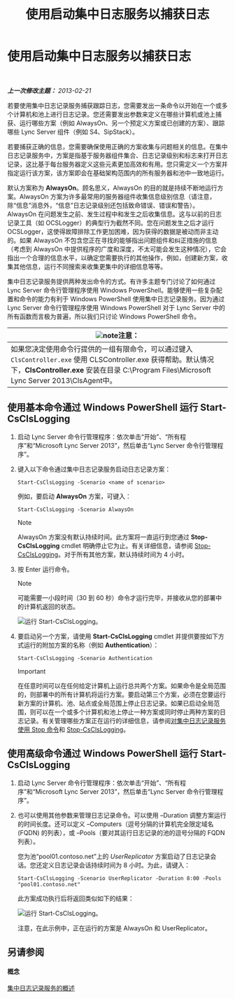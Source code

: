 ﻿---
title: 使用启动集中日志服务以捕获日志
TOCTitle: 使用启动集中日志服务以捕获日志
ms:assetid: 0512b9ce-7f5b-48eb-a79e-f3498bacf2de
ms:mtpsurl: https://technet.microsoft.com/zh-cn/library/JJ687958(v=OCS.15)
ms:contentKeyID: 49888287
ms.date: 05/19/2016
mtps_version: v=OCS.15
ms.translationtype: HT
---

# 使用启动集中日志服务以捕获日志

 

_**上一次修改主题：** 2013-02-21_

若要使用集中日志记录服务捕获跟踪日志，您需要发出一条命令以开始在一个或多个计算机和池上进行日志记录。您还需要发出参数来定义在哪些计算机或池上捕获、运行哪些方案（例如 AlwaysOn、另一个预定义方案或已创建的方案）、跟踪哪些 Lync Server 组件（例如 S4、SipStack）。

若要捕获正确的信息，您需要确保使用正确的方案收集与问题相关的信息。在集中日志记录服务中，方案是指基于服务器组件集合、日志记录级别和标志来打开日志记录，这比基于每台服务器定义这些元素更加高效和有用。您只需定义一个方案并指定运行该方案，该方案即会在基础架构范围内的所有服务器和池中一致地运行。

默认方案称为 **AlwaysOn**。顾名思义，AlwaysOn 的目的就是持续不断地运行方案。AlwaysOn 方案为许多最常用的服务器组件收集信息级别信息（请注意，除“信息”消息外，“信息”日志记录级别还包括致命错误、错误和警告）。AlwaysOn 在问题发生之前、发生过程中和发生之后收集信息。这与以前的日志记录工具（如 OCSLogger）的典型行为截然不同。您在问题发生之后才运行 OCSLogger，这使得故障排除工作更加困难，因为获得的数据是被动而非主动的。如果 AlwaysOn 不包含您正在寻找的能够指出问题组件和纠正措施的信息（考虑到 AlwaysOn 中提供程序的广度和深度，不太可能会发生这种情况），它会指出一个合理的信息水平，以确定您需要执行的其他操作，例如，创建新方案，收集其他信息，运行不同搜索来收集更集中的详细信息等等。

集中日志记录服务提供两种发出命令的方式。有许多主题专门讨论了如何通过 Lync Server 命令行管理程序使用 Windows PowerShell。能够使用一些复杂配置和命令的能力有利于 Windows PowerShell 使用集中日志记录服务。因为通过 Lync Server 命令行管理程序使用 Windows PowerShell 对于 Lync Server 中的所有函数而言极为普遍，所以我们只讨论 Windows PowerShell 命令。

<table>
<thead>
<tr class="header">
<th><img src="images/Dn783119.note(OCS.15).gif" title="note" alt="note" />注意：</th>
</tr>
</thead>
<tbody>
<tr class="odd">
<td>如果您决定使用命令行提供的一组有限命令，可以通过键入 <code>ClsController.exe</code> 使用 CLSController.exe 获得帮助。默认情况下，<strong>ClsController.exe</strong> 安装在目录 C:\Program Files\Microsoft Lync Server 2013\ClsAgent中。</td>
</tr>
</tbody>
</table>


## 使用基本命令通过 Windows PowerShell 运行 Start-CsClsLogging

1.  启动 Lync Server 命令行管理程序：依次单击“开始”、“所有程序”和“Microsoft Lync Server 2013”，然后单击“Lync Server 命令行管理程序”。

2.  键入以下命令通过集中日志记录服务启动日志记录方案：
    
        Start-CsClsLogging -Scenario <name of scenario>
    
    例如，要启动 **AlwaysOn** 方案，可键入：
    
        Start-CsClsLogging -Scenario AlwaysOn
    
    > [!NOTE]
    > AlwaysOn 方案没有默认持续时间。此方案将一直运行到您通过 <strong>Stop-CsClsLogging</strong> cmdlet 明确停止它为止。有关详细信息，请参阅 <a href="https://docs.microsoft.com/en-us/powershell/module/skype/Stop-CsClsLogging">Stop-CsClsLogging</a>。对于所有其他方案，默认持续时间为 4 小时。


3.  按 Enter 运行命令。
    
    > [!NOTE]
    > 可能需要一小段时间（30 到 60 秒）命令才运行完毕，并接收从您的部署中的计算机返回的状态。
    
    ![运行 Start-CsClsLogging。](images/JJ687958.c5be7413-8cef-4de7-9712-944d20cc2fa4(OCS.15).jpg "运行 Start-CsClsLogging。")

4.  要启动另一个方案，请使用 **Start-CsClsLogging** cmdlet 并提供要按如下方式运行的附加方案的名称（例如 **Authentication**）：
    
        Start-CsClsLogging -Scenario Authentication
    
    > [!IMPORTANT]
    > 在任意时间可以在任何给定计算机上运行总共两个方案。如果命令是全局范围的，则部署中的所有计算机将运行方案。要启动第三个方案，必须在您要运行新方案的计算机、池、站点或全局范围上停止日志记录。如果已启动全局范围，则可以在一个或多个计算机和池上停止一种方案或同时停止两种方案的日志记录。有关管理哪些方案正在运行的详细信息，请参阅<a href="lync-server-2013-using-stop-for-the-centralized-logging-service.md">对集中日志记录服务使用 Stop 命令</a>和 <a href="https://docs.microsoft.com/en-us/powershell/module/skype/Stop-CsClsLogging">Stop-CsClsLogging</a>。


## 使用高级命令通过 Windows PowerShell 运行 Start-CsClsLogging

1.  启动 Lync Server 命令行管理程序：依次单击“开始”、“所有程序”和“Microsoft Lync Server 2013”，然后单击“Lync Server 命令行管理程序”。

2.  也可以使用其他参数来管理日志记录命令。可以使用 –Duration 调整方案运行的时间长度。还可以定义 –Computers（逗号分隔的计算机完全限定域名 (FQDN) 的列表），或 –Pools（要对其运行日志记录的池的逗号分隔的 FQDN 列表）。
    
    您为池“pool01.contoso.net”上的 *UserReplicator* 方案启动了日志记录会话。您还定义日志记录会话持续时间为 8 小时。为此，请键入：
    
        Start-CsClsLogging -Scenario UserReplicator -Duration 8:00 -Pools "pool01.contoso.net"
    
    此方案成功执行后将返回类似如下的结果：
    
    ![运行 Start-CsClsLogging。](images/JJ687958.399f0c2e-c08c-40ab-b6c6-381dddc12fe9(OCS.15).jpg "运行 Start-CsClsLogging。")
    
    注意，在此示例中，正在运行的方案是 AlwaysOn 和 UserReplicator。

## 另请参阅

#### 概念

[集中日志记录服务的概述](lync-server-2013-overview-of-the-centralized-logging-service.md)

